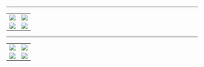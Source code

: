 
---
<div align="center">
  <table>
    <tr>
      <td>
        <a href="https://dashboard.heroku.com/new?template=https://github.com/Dev-bmbtech/BMB-XMD" target="_blank">
          <img src="https://img.shields.io/badge/DEPLOY HEROKU-F44336?style=for-the-badge&logo=heroku&logoColor=white&labelColor=1a1a1a"/>
        </a>
      </td>
      <td>
        <a href="https://dashboard.render.com/" target="_blank">
          <img src="https://img.shields.io/badge/DEPLOY RENDER-2196F3?style=for-the-badge&logo=render&logoColor=white&labelColor=1a1a1a"/>
        </a>
      </td>
    </tr>
    <tr>
      <td>
        <a href="https://railway.app/login" target="_blank">
          <img src="https://img.shields.io/badge/DEPLOY RAILWAY-4CAF50?style=for-the-badge&logo=railway&logoColor=white&labelColor=1a1a1a"/>
        </a>
      </td>
      <td>
        <a href="https://koyeb.com/" target="_blank">
           <img src="https://img.shields.io/badge/DEPLOY KOYEB-E91E63?style=for-the-badge&logo=koyeb&logoColor=white&labelColor=1a1a1a"/>
        </a>
      </td>
    </tr>
  </table>
</div>

---





<div align="center">
  <table>
    <tr>
      <td>
        <a href="https://github.com/Dev-bmbtech" target="_blank">
          <img src="https://img.shields.io/badge/FOLLOW_DEV-8B0000?style=for-the-badge&logo=github&logoColor=white&labelColor=1a1a1a"/>
        </a>
      </td>
      <td>
        <a href="https://github.com/Dev-bmbtech/BMB-XMD/fork" target="_blank">
          <img src="https://img.shields.io/badge/FORK_REPO-FF1493?style=for-the-badge&logo=github&logoColor=white&labelColor=1a1a1a"/>
        </a>
      </td>
    </tr>
    <tr>
      <td>
        <a href="https://bmb-pair-site.onrender.com" target="_blank">
          <img src="https://img.shields.io/badge/PAIR_CODE-00008B?style=for-the-badge&logo=whatsapp&logoColor=white&labelColor=1a1a1a"/>
        </a>
      </td>
      <td>
        <a href="https://bmb-pair-site.onrender.com/QR" target="_blank">
           <img src="https://img.shields.io/badge/QR_CODE-00FFFF?style=for-the-badge&logo=whatsapp&logoColor=white&labelColor=1a1a1a"/>
        </a>
      </td>
    </tr>
  </table>
</div>
